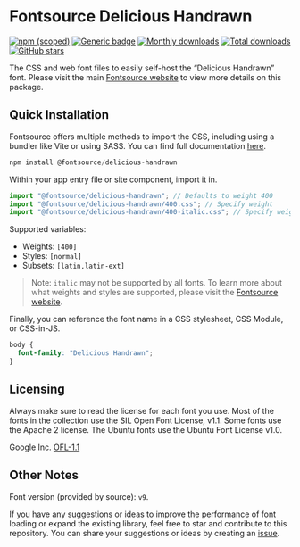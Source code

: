 # Fontsource Delicious Handrawn

[![npm (scoped)](https://img.shields.io/npm/v/@fontsource/delicious-handrawn?color=brightgreen)](https://www.npmjs.com/package/@fontsource/delicious-handrawn) [![Generic badge](https://img.shields.io/badge/fontsource-passing-brightgreen)](https://github.com/fontsource/fontsource) [![Monthly downloads](https://badgen.net/npm/dm/@fontsource/delicious-handrawn)](https://github.com/fontsource/fontsource) [![Total downloads](https://badgen.net/npm/dt/@fontsource/delicious-handrawn)](https://github.com/fontsource/fontsource) [![GitHub stars](https://img.shields.io/github/stars/fontsource/fontsource.svg?style=social&label=Star)](https://github.com/fontsource/fontsource/stargazers)

The CSS and web font files to easily self-host the “Delicious Handrawn” font. Please visit the main [Fontsource website](https://fontsource.org/fonts/delicious-handrawn) to view more details on this package.

## Quick Installation

Fontsource offers multiple methods to import the CSS, including using a bundler like Vite or using SASS. You can find full documentation [here](https://fontsource.org/docs/getting-started/introduction).

```javascript
npm install @fontsource/delicious-handrawn
```

Within your app entry file or site component, import it in.

```javascript
import "@fontsource/delicious-handrawn"; // Defaults to weight 400
import "@fontsource/delicious-handrawn/400.css"; // Specify weight
import "@fontsource/delicious-handrawn/400-italic.css"; // Specify weight and style
```

Supported variables:
- Weights: `[400]`
- Styles: `[normal]`
- Subsets: `[latin,latin-ext]`

> Note: `italic` may not be supported by all fonts. To learn more about what weights and styles are supported, please visit the [Fontsource website](https://fontsource.org/fonts/delicious-handrawn).

Finally, you can reference the font name in a CSS stylesheet, CSS Module, or CSS-in-JS.

```css
body {
  font-family: "Delicious Handrawn";
}
```

## Licensing
Always make sure to read the license for each font you use. Most of the fonts in the collection use the SIL Open Font License, v1.1. Some fonts use the Apache 2 license. The Ubuntu fonts use the Ubuntu Font License v1.0.

Google Inc.
[OFL-1.1](http://scripts.sil.org/OFL)

## Other Notes
Font version (provided by source): `v9`.

If you have any suggestions or ideas to improve the performance of font loading or expand the existing library, feel free to star and contribute to this repository. You can share your suggestions or ideas by creating an [issue](https://github.com/fontsource/fontsource/issues).